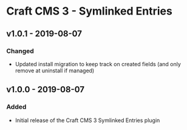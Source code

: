 # Craft CMS 3 - Symlinked Entries

## v1.0.1 - 2019-08-07

### Changed

- Updated install migration to keep track on created fields (and only remove at uninstall if managed)

## v1.0.0 - 2019-08-07

### Added

- Initial release of the Craft CMS 3 Symlinked Entries plugin